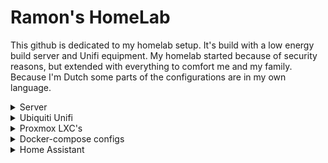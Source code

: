# Ramon's HomeLab
This github is dedicated to my homelab setup. It's build with a low energy build server and Unifi equipment. My homelab started because of security reasons, but extended with everything to comfort me and my family. Because I'm Dutch some parts of the configurations are in my own language.

<details>
  <summary> Server </summary>
  
  ## Server hardware
  The server is a selfbuild one. It's based on the [work of @mrmrmr](https://gathering.tweakers.net/forum/list_messages/1673583) to be a low energie build. It's original build as a cloudserver (Nextcloud) for two small companies.
  
  |Device              |Manufractor        |Model/type                |Amount  |Note                              |
  |--------------------|-------------------|--------------------------|:------:|----------------------------------|
  |Motherboard         |Fujitsu            |D3642-B                   |1       |                                  |
  |CPU                 |Intel              |i3-8100                   |1       |                                  |
  |Cooler              |Artic              |Alpine 12 Passive         |1       |                                  |
  |Memory              |Samsung            |M391A2K43BB1-CTD - 16GB   |2       |                                  |
  |Harddrive           |Intel              |660p - 1TB                |1       |M2 SSD; host drive                |
  |Harddrive           |Seagate            |Expansion Portable - 5TB  |3       |Disassembled; RaidZ1; data drives |
  |Hardrive            |Seagate            |Expansion Portable - 5TB  |1       |back-up drive                     |
  |Power               |Mini-Box           |PicoPSU 90                |1       |                                  |
  |AC-adapter          |Leicke             |ULL Power Suply 120W      |1       |                                  |
  |Case                |Be Quiet           |Pure Base 600             |1       |                                  |
  
  ## Server OS
  My first server was hosting [Ubuntu Server](https://ubuntu.com/download/server). Later when there came more needs it set-up the above server and installed [Proxmox](https://www.proxmox.com/) as an [hypervisor](https://nl.wikipedia.org/wiki/Hypervisor) with multiple VM's and LSC. My Proxmox configuration is added in a [repositorie](https://github.com/Ramon-87/Proxmox-config/).
  
</details>
  
<details>
  <summary> Ubiquiti Unifi </summary>
     
  ### Network hardware
  
  My network is build on Ubiquiti's Unifi. Unfortunately Ubiquiti isn't always that stable and there are some functions still missing on their controller. But I must admit, I love the all in one solution and UI.
  
  <b>[UDM Pro](https://eu.store.ui.com/products/udm-pro)</b><br />
  <i>The one in all controller for my Unifi Network and Unifi Protect (video surveillance).</i>
  
  <b>[Switch 24 PoE](https://eu.store.ui.com/collections/unifi-network-routing-switching/products/usw-24-poe)</b><br />
  <i>A 24-ports switch with PoE where al the RJ45 cables are attached to. Some devices receive Power over Ethernet (PoE) from this switch, so there's no additional cable needed.</i>
  
  <b>[Camera G3 Instant](https://eu.store.ui.com/collections/unifi-protect/products/unifi-protect-g3-instant-camera)</b><br />
  <i>This little camera is my portable camera. I'm not a fan of an indoor camara, but this one I've used as dog-cam :dog:.</i>
  
  <b>[Camera G3 Bullet](https://eu.store.ui.com/collections/unifi-protect/products/unifi-video-camera-g3)</b><br />
  <i>For outside/garden security I'm using this bullet.</i>

  ### Ubiquiti Unifi Configurations
  Below you can find my configurations and files I use with my Unifi setup.
  
  1. [Unifi G4 doorbell - sounds](https://github.com/Ramon-87/Unifi-G4-Doorbel-sounds)
    
</details>

<details>
  
  <summary> Proxmox LXC's </summary>
  
  ### Proxmox LXC's
  Since I discoverd [TTeck's Git](https://github.com/tteck/Proxmox), I'm all over in using his scripts. And he is really on fire, recently he added a lot of new containers.
  
</details>

<details>
  
  <summary> Docker-compose configs </summary>
  
  ### Docker-compose files
  In the past I had a really hate-love story with Docker. So I used always LXC-containers within Proxmox. But some applications I run in Docker. Maybe, someday, I will turn. Check [my docker-compose files](https://github.com/Ramon-87/docker-compose/) to set up you're favourite programms.
  
  1. Portainer (Manager for Docker containers)
  2. Adguard Home (DNS Server / Ad blocker)
  3. Nginx Proxy Manager (NPM; Reverse Proxy)
  4. Wishlist (Create a wishlist for multiple users)
  
</details>

<details>
  
  <summary> Home Assistant </summary>
  
  ### 🏡 Home Assistant configuration
  [Home Assistant](https://github.com/home-assistant/core) is a Python based home automation software which can be hosted on you're own server. [The software](https://www.home-assistant.io/) is well supported by [the community](https://community.home-assistant.io/). [My Home Assistant](https://github.com/Ramon-87/Home-Assistant-config/) is constantly under construction.
  
 ### Devices
 
  
</details>

